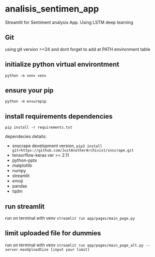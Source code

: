 # analisis_sentimen_app
Streamlit for Sentiment analysis App.
Using LSTM deep learning 

## Git
using git version >=24 and dont forget to add at PATH environment table

## initialize python virtual environtment
`python -m venv venv`

## ensure your pip
`python -m ensurepip`

## install requirements dependencies
`pip install -r requirements.txt`

dependecies details:
- snscrape development version, `pip3 install git+https://github.com/JustAnotherArchivist/snscrape.git`
- tensorflow-keras ver >= 2.11
- python-pptx
- matplotlib
- numpy
- streamlit
- emoji
- pandas
- tqdm


## run streamlit
run on terminal with venv
`streamlit run app/pages/main_page.py`

## limit uploaded file for dummies
run on terminal with venv
`streamlit run app/pages/main_page_alt.py --server.maxUploadSize [input your limit]`

